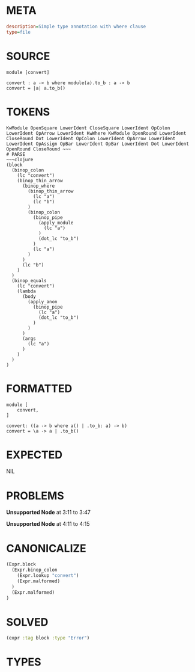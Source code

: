 # META
~~~ini
description=Simple type annotation with where clause
type=file
~~~
# SOURCE
~~~roc
module [convert]

convert : a -> b where module(a).to_b : a -> b
convert = |a| a.to_b()
~~~
# TOKENS
~~~text
KwModule OpenSquare LowerIdent CloseSquare LowerIdent OpColon LowerIdent OpArrow LowerIdent KwWhere KwModule OpenRound LowerIdent CloseRound Dot LowerIdent OpColon LowerIdent OpArrow LowerIdent LowerIdent OpAssign OpBar LowerIdent OpBar LowerIdent Dot LowerIdent OpenRound CloseRound ~~~
# PARSE
~~~clojure
(block
  (binop_colon
    (lc "convert")
    (binop_thin_arrow
      (binop_where
        (binop_thin_arrow
          (lc "a")
          (lc "b")
        )
        (binop_colon
          (binop_pipe
            (apply_module
              (lc "a")
            )
            (dot_lc "to_b")
          )
          (lc "a")
        )
      )
      (lc "b")
    )
  )
  (binop_equals
    (lc "convert")
    (lambda
      (body
        (apply_anon
          (binop_pipe
            (lc "a")
            (dot_lc "to_b")
          )
        )
      )
      (args
        (lc "a")
      )
    )
  )
)
~~~
# FORMATTED
~~~roc
module [
	convert,
]

convert: ((a -> b where a() | .to_b: a) -> b)
convert = \a -> a | .to_b()
~~~
# EXPECTED
NIL
# PROBLEMS
**Unsupported Node**
at 3:11 to 3:47

**Unsupported Node**
at 4:11 to 4:15

# CANONICALIZE
~~~clojure
(Expr.block
  (Expr.binop_colon
    (Expr.lookup "convert")
    (Expr.malformed)
  )
  (Expr.malformed)
)
~~~
# SOLVED
~~~clojure
(expr :tag block :type "Error")
~~~
# TYPES
~~~roc
~~~
